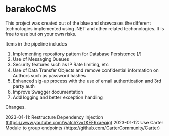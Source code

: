 # barakoCMS

This project was created out of the blue and showcases the different technologies implemented using .NET and other related techonologies. It is free to use but on your own risks. 

Items in the pipeline includes
1. Implementing repository pattern for Database Persistence [/]
2. Use of Messaging Queues
3. Security features such as IP Rate limiting, etc
4. Use of Data Transfer Objects and remove confidential information on Authors such as password hashes
5. Enhanced sig-up process with the use of email authentication and 3rd party auth
6. Improve Swagger documentation
7. Add logging and better exception handling 

Changes.

2023-01-11: Restructure Dependency Injection (https://www.youtube.com/watch?v=tKEF6xaeoig)
2023-01-12: Use Carter Module to group endpoints (https://github.com/CarterCommunity/Carter)
